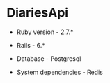 # DiariesApi

* Ruby version - 2.7.*

* Rails - 6.*

* Database - Postgresql

* System dependencies - Redis
